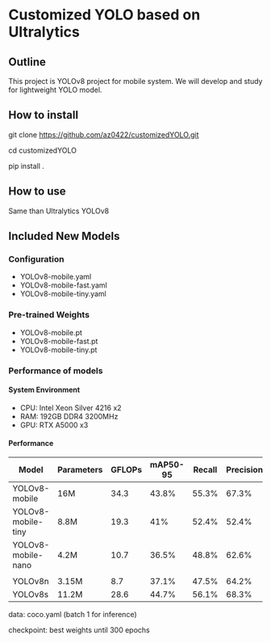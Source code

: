 # Customized YOLO based on Ultralytics
## Outline
This project is YOLOv8 project for mobile system.
We will develop and study for lightweight YOLO model.

## How to install
git clone https://github.com/az0422/customizedYOLO.git

cd customizedYOLO

pip install .

## How to use
Same than Ultralytics YOLOv8

## Included New Models
### Configuration
 - YOLOv8-mobile.yaml
 - YOLOv8-mobile-fast.yaml
 - YOLOv8-mobile-tiny.yaml

### Pre-trained Weights
 - YOLOv8-mobile.pt
 - YOLOv8-mobile-fast.pt
 - YOLOv8-mobile-tiny.pt

### Performance of models
#### System Environment
 - CPU: Intel Xeon Silver 4216 x2
 - RAM: 192GB DDR4 3200MHz
 - GPU: RTX A5000 x3

#### Performance
| Model | Parameters | GFLOPs | mAP50-95 | Recall | Precision | Speed<br>GPU|
|-------|------------|--------|----------|--------|-----------|-----------------------|
| YOLOv8-mobile | 16M | 34.3 | 43.8% | 55.3% | 67.3% | 11.8ms |
| YOLOv8-mobile-tiny | 8.8M | 19.3 | 41% | 52.4% | 52.4% | 10.2ms |
| YOLOv8-mobile-nano | 4.2M | 10.7 | 36.5% | 48.8% | 62.6% | 6.4ms |
||
| YOLOv8n | 3.15M | 8.7 | 37.1% | 47.5% | 64.2% | 9.4ms |
| YOLOv8s | 11.2M | 28.6 | 44.7% | 56.1% | 68.3% | 9.5ms |

data: coco.yaml (batch 1 for inference)

checkpoint: best weights until 300 epochs
